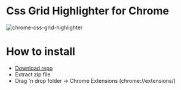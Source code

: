 # Css Grid Highlighter for Chrome

![chrome-css-grid-highlighter](https://user-images.githubusercontent.com/187922/29070159-b6a0ec9c-7c46-11e7-8b98-03f6da05505d.gif)

# How to install
- [Download repo](https://github.com/ademilter/chrome-css-grid-highlighter/archive/master.zip)
- Extract zip file
- Drag 'n drop folder -> Chrome Extensions (chrome://extensions/)
